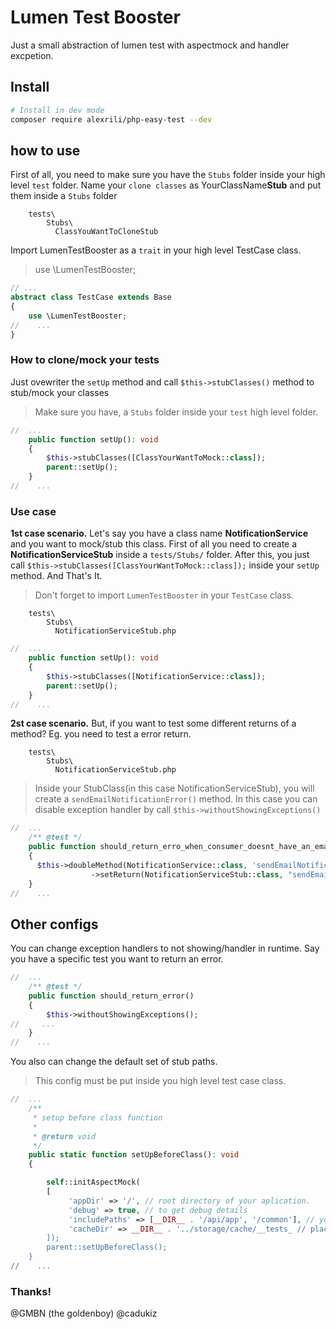# Lumen Test Booster
Just a small abstraction of lumen test with aspectmock and handler excpetion. 

## Install

```bash
# Install in dev mode
composer require alexrili/php-easy-test --dev
```

## how to use

First of all, you need to make sure you have the `Stubs` folder inside your high level `test` folder.
Name your `clone classes` as YourClassName**Stub** and put them inside a `Stubs` folder

```
    tests\
        Stubs\
          ClassYouWantToCloneStub
```
Import LumenTestBooster as a `trait` in your high level TestCase class. 
> use \LumenTestBooster;

```php
// ...
abstract class TestCase extends Base
{
    use \LumenTestBooster;
//    ...
}
```

### How to clone/mock your tests
Just ovewriter the `setUp` method and call `$this->stubClasses()` method to stub/mock your classes
> Make sure you have, a `Stubs` folder inside your `test` high level folder.
```php
//  ...    
    public function setUp(): void
    {
        $this->stubClasses([ClassYourWantToMock::class]);
        parent::setUp();
    }
//    ...
```

### Use case
**1st case scenario.** 
Let's say you have a class name **NotificationService** and you want to mock/stub this class.
First of all you need to create a **NotificationServiceStub** inside a `tests/Stubs/` folder.
After this, you just call  `$this->stubClasses([ClassYourWantToMock::class]);` inside your `setUp` method.
And That's It.
> Don't forget to import `LumenTestBooster` in your `TestCase` class.
```
    tests\
        Stubs\
          NotificationServiceStub.php
``` 
```php
//  ...    
    public function setUp(): void
    {
        $this->stubClasses([NotificationService::class]);
        parent::setUp();
    }
//    ...
```
**2st case scenario.**
But, if you want to test some different returns of a method? Eg. you need to test a error return. 

```
    tests\
        Stubs\
          NotificationServiceStub.php
``` 
> Inside your StubClass(in this case NotificationServiceStub), you will create a `sendEmailNotificationError()` method. 
> In this case you can disable exception handler by call `$this->withoutShowingExceptions()` 
```php
//  ...    
    /** @test */
    public function should_return_erro_when_consumer_doesnt_have_an_email()
    {
      $this->doubleMethod(NotificationService::class, 'sendEmailNotification')
                  ->setReturn(NotificationServiceStub::class, "sendEmailNotificationError");
    }
//    ...
```

## Other configs

You can change exception handlers to not showing/handler in runtime. Say you have a specific test you want to return an error.
```php
//  ...    
    /** @test */
    public function should_return_error()
    {
        $this->withoutShowingExceptions();
//     ...
    }
//    ...
```

You also can change the default set of stub paths. 
> This config must be put inside you high level test case class.
```php
//  ...    
    /**
     * setup before class function
     *
     * @return void
     */
    public static function setUpBeforeClass(): void
    {

        self::initAspectMock(
        [
             'appDir' => '/', // root directory of your aplication. 
             'debug' => true, // to get debug details 
             'includePaths' => [__DIR__ . '/api/app', '/common'], // you can put how many folders you want to be maped here.
             'cacheDir' => __DIR__ . '../storage/cache/__tests_ // place where you 'mocked/stub' class are runing.
        ]);
        parent::setUpBeforeClass();
    }
//    ...
```


### Thanks!
@GMBN (the goldenboy)
@cadukiz
